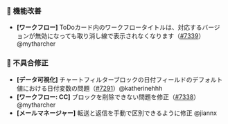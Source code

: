 ### 🚀 機能改善

* **[ワークフロー]** ToDoカード内のワークフロータイトルは、対応するバージョンが無効になっても取り消し線で表示されなくなります（[#7339](https://github.com/nocobase/nocobase/pull/7339)）@mytharcher

### 🐛 不具合修正

* **[データ可視化]** チャートフィルターブロックの日付フィールドのデフォルト値における日付変数の問題（[#7291](https://github.com/nocobase/nocobase/pull/7291)）@katherinehhh
* **[ワークフロー: CC]** ブロックを削除できない問題を修正（[#7338](https://github.com/nocobase/nocobase/pull/7338)）@mytharcher
* **[メールマネージャー]** 転送と返信を手動で区別できるように修正 @jiannx
